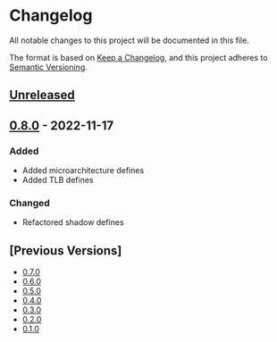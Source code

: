 # Changelog
All notable changes to this project will be documented in this file.

The format is based on [Keep a Changelog](https://keepachangelog.com/en/1.0.0/),
and this project adheres to [Semantic Versioning](https://semver.org/spec/v2.0.0.html).

## [Unreleased]

## [0.8.0] - 2022-11-17
### Added
- Added microarchitecture defines
- Added TLB defines

### Changed
- Refactored shadow defines

## [Previous Versions]
- [0.7.0]
- [0.6.0]
- [0.5.0]
- [0.4.0]
- [0.3.0]
- [0.2.0]
- [0.1.0]

[Unreleased]: https://github.com/cartesi/machine-emulator-defines/compare/v0.8.0...HEAD
[0.8.0]: https://github.com/cartesi/machine-emulator-defines/releases/tag/v0.8.0
[0.7.0]: https://github.com/cartesi/machine-emulator-defines/releases/tag/v0.7.0
[0.6.0]: https://github.com/cartesi/machine-emulator-defines/releases/tag/v0.6.0
[0.5.0]: https://github.com/cartesi/machine-emulator-defines/releases/tag/v0.5.0
[0.4.0]: https://github.com/cartesi/machine-emulator-defines/releases/tag/v0.4.0
[0.3.0]: https://github.com/cartesi/machine-emulator-defines/releases/tag/v0.3.0
[0.2.0]: https://github.com/cartesi/machine-emulator-defines/releases/tag/v0.2.0
[0.1.0]: https://github.com/cartesi/machine-emulator-defines/releases/tag/v0.1.0
